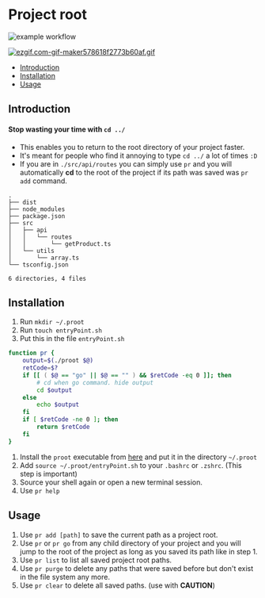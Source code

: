 # Project root

![example workflow](https://github.com/magdyamr542/project-root/actions/workflows/doBuild.yaml/badge.svg)

[![ezgif.com-gif-maker578618f2773b60af.gif](https://s10.gifyu.com/images/ezgif.com-gif-maker578618f2773b60af.gif)](https://gifyu.com/image/SSISi)

- [Introduction](#introduction)
- [Installation](#installation)
- [Usage](#usage)

## Introduction

#### Stop wasting your time with `cd ../`

- This enables you to return to the root directory of your project faster.
- It's meant for people who find it annoying to type `cd ../` a lot of times `:D`
- If you are in `./src/api/routes` you can simply use `pr` and you will automatically **cd** to the root of the project if its path was saved was `pr add` command.

```
.
├── dist
├── node_modules
├── package.json
├── src
│   ├── api
│   │   └── routes
│   │       └── getProduct.ts
│   └── utils
│       └── array.ts
└── tsconfig.json

6 directories, 4 files
```

## Installation

1. Run `mkdir ~/.proot`
1. Run `touch entryPoint.sh`
1. Put this in the file  `entryPoint.sh`
  ```bash
  function pr {
      output=$(./proot $@)
      retCode=$?
      if [[ ( $@ == "go" || $@ == "" ) && $retCode -eq 0 ]]; then
          # cd when go command. hide output
          cd $output
      else
          echo $output
      fi
      if [ $retCode -ne 0 ]; then
          return $retCode
      fi
  }
  ```
1. Install the `proot` executable from [here](https://github.com/magdyamr542/project-root/releases/tag/2.0)  and put it in the directory `~/.proot`
1. Add `source ~/.proot/entryPoint.sh` to your `.bashrc` or `.zshrc`. (This step is important)
1. Source your shell again or open a new terminal session.
1. Use `pr help`

## Usage

1. Use `pr add [path]` to save the current path as a project root.
1. Use `pr` or `pr go` from any child directory of your project and you will jump to the root of the project as long as you saved its path like in step 1.
1. Use `pr list` to list all saved project root paths.
1. Use `pr purge` to delete any paths that were saved before but don't exist in the file system any more.
1. Use `pr clear` to delete all saved paths. (use with **CAUTION**)
